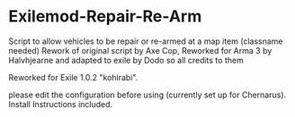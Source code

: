 # Exilemod-Repair-Re-Arm

Script to allow vehicles to be repair or re-armed at a map item (classname needed)
Rework of original script by Axe Cop, Reworked for Arma 3 by Halvhjearne and adapted to exile by Dodo so all credits to them

Reworked for Exile 1.0.2 "kohlrabi".

please edit the configuration before using (currently set up for Chernarus).
Install Instructions included.

